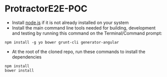 # ProtractorE2E-POC

- Install [node.js](https://nodejs.org/en/) if it is not already installed on your system
- Install the main command line tools needed for building, development and testing by running this command on the Terminal/Command prompt:

```
npm install -g yo bower grunt-cli generator-angular
```

- At the root of the cloned repo, run these commands to install the dependencies

```
npm install
bower install
```
